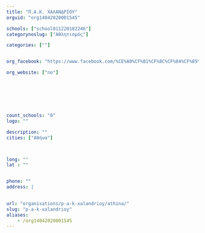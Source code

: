 ```yaml
---
title: "Π.Α.Κ. ΧΑΛΑΝΔΡΙΟΥ"
orguid: "org14042020001545"

schools: ["school011220182246"]
categorynoslug: ["Αθλητισμός"]

categories: [""]


org_facebook: "https://www.facebook.com/%CE%A0%CF%81%CF%8C%CF%84%CF%85%CF%80%CE%BF-%CE%91%CE%B8%CE%BB%CE%B7%CF%84%CE%B9%CE%BA%CF%8C-%CE%9A%CE%AD%CE%BD%CF%84%CF%81%CE%BF-%CE%A7%CE%B1%CE%BB%CE%B1%CE%BD%CE%B4%CF%81%CE%AF%CE%BF%CF%85-251559538382031/"

org_website: ["no"]







count_schools: "0"
logo: ""

description: ""
cities: ["Αθήνα"]



long: ""
lat : ""


phone: ""
address: |
    

url: "organisations/p-a-k-xalandrioy/athina/"
slug: "p-a-k-xalandrioy"
aliases:
    - /org14042020001545
---
```




